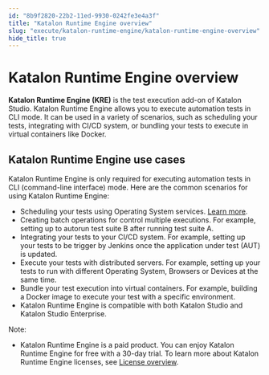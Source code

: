 ```yaml
---
id: "8b9f2820-22b2-11ed-9930-0242fe3e4a3f"
title: "Katalon Runtime Engine overview"
slug: "execute/katalon-runtime-engine/katalon-runtime-engine-overview"
hide_title: true
---
```


# <a id="id" class="anchor_top_offset"/><a id="ariaid-title1" class="anchor_top_offset"/><span xmlns="http://www.w3.org/1999/xhtml" className="ph">Katalon Runtime Engine</span>  overview

<p xmlns="http://www.w3.org/1999/xhtml" className="p"><strong className="ph b"><span className="ph">Katalon Runtime Engine</span> (KRE)</strong> is the test   execution add-on of <span className="ph">Katalon Studio</span>. <span className="ph">Katalon Runtime Engine</span> allows you to execute   automation tests in CLI mode. It can be used in a variety of   scenarios, such as scheduling your tests, integrating with CI/CD   system, or bundling your tests to execute in virtual containers   like Docker.</p> 

## <a id="id_1" class="anchor_top_offset"/><span xmlns="http://www.w3.org/1999/xhtml" className="ph">Katalon Runtime Engine</span>  use cases

<p xmlns="http://www.w3.org/1999/xhtml" className="p"><span className="ph">Katalon Runtime Engine</span> is only required for executing automation tests in CLI (command-line interface) mode. Here are the common scenarios for using <span className="ph">Katalon Runtime Engine</span>:</p> 
<ul xmlns="http://www.w3.org/1999/xhtml" className="ul"><li className="li">Scheduling your tests using Operating System services. <a className="xref" href="/docs/execute/schedule-test-execution/execute-test-runs-manually-in-testops">Learn more</a>.</li><li className="li">Creating batch operations for control multiple executions. For example, setting up to autorun test suite B after running test suite A.</li><li className="li">Integrating your tests to your CI/CD system. For example, setting up your tests to be trigger by Jenkins once the application under test (AUT) is updated.</li><li className="li">Execute your tests with distributed servers. For example, setting up your tests to run with different Operating System, Browsers or Devices at the same time.</li><li className="li">Bundle your test execution into virtual containers. For example, building a Docker image to execute your test with a specific environment.   </li><li className="li"><span className="ph">Katalon Runtime Engine</span> is compatible with both <span className="ph">Katalon Studio</span> and <span className="ph">Katalon Studio Enterprise</span>.</li></ul> 
<div xmlns="http://www.w3.org/1999/xhtml" className="note note note_note"><span className="note__title">Note:</span> 
  <ul className="ul"><li className="li"><span className="ph">Katalon Runtime Engine</span> is a paid product. You can enjoy <span className="ph">Katalon Runtime Engine</span> for free with a 30-day trial. To learn more about <span className="ph">Katalon Runtime Engine</span> licenses, see <a className="xref" href="/docs/administer/katalon-studio-enterprise-and-katalon-runtime-engine-license/license-overview">License overview</a>.</li></ul>
</div>
